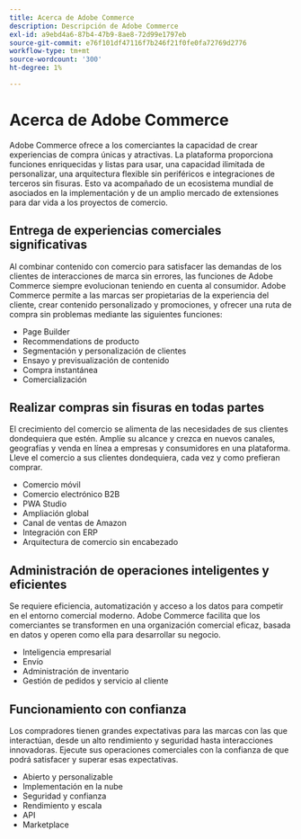 ```yaml
---
title: Acerca de Adobe Commerce
description: Descripción de Adobe Commerce
exl-id: a9ebd4a6-87b4-47b9-8ae8-72d99e1797eb
source-git-commit: e76f101df47116f7b246f21f0fe0fa72769d2776
workflow-type: tm+mt
source-wordcount: '300'
ht-degree: 1%

---
```


# Acerca de Adobe Commerce

Adobe Commerce ofrece a los comerciantes la capacidad de crear experiencias de compra únicas y atractivas. La plataforma proporciona funciones enriquecidas y listas para usar, una capacidad ilimitada de personalizar, una arquitectura flexible sin periféricos e integraciones de terceros sin fisuras. Esto va acompañado de un ecosistema mundial de asociados en la implementación y de un amplio mercado de extensiones para dar vida a los proyectos de comercio.

## Entrega de experiencias comerciales significativas

Al combinar contenido con comercio para satisfacer las demandas de los clientes de interacciones de marca sin errores, las funciones de Adobe Commerce siempre evolucionan teniendo en cuenta al consumidor. Adobe Commerce permite a las marcas ser propietarias de la experiencia del cliente, crear contenido personalizado y promociones, y ofrecer una ruta de compra sin problemas mediante las siguientes funciones:

- Page Builder
- Recommendations de producto
- Segmentación y personalización de clientes
- Ensayo y previsualización de contenido
- Compra instantánea
- Comercialización

## Realizar compras sin fisuras en todas partes

El crecimiento del comercio se alimenta de las necesidades de sus clientes dondequiera que estén. Amplíe su alcance y crezca en nuevos canales, geografías y venda en línea a empresas y consumidores en una plataforma. Lleve el comercio a sus clientes dondequiera, cada vez y como prefieran comprar.

- Comercio móvil
- Comercio electrónico B2B
- PWA Studio
- Ampliación global
- Canal de ventas de Amazon
- Integración con ERP
- Arquitectura de comercio sin encabezado

## Administración de operaciones inteligentes y eficientes

Se requiere eficiencia, automatización y acceso a los datos para competir en el entorno comercial moderno. Adobe Commerce facilita que los comerciantes se transformen en una organización comercial eficaz, basada en datos y operen como ella para desarrollar su negocio.

- Inteligencia empresarial
- Envío
- Administración de inventario
- Gestión de pedidos y servicio al cliente

## Funcionamiento con confianza

Los compradores tienen grandes expectativas para las marcas con las que interactúan, desde un alto rendimiento y seguridad hasta interacciones innovadoras. Ejecute sus operaciones comerciales con la confianza de que podrá satisfacer y superar esas expectativas.

- Abierto y personalizable
- Implementación en la nube
- Seguridad y confianza
- Rendimiento y escala
- API
- Marketplace
